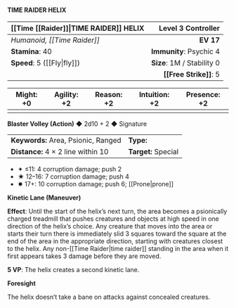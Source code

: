 #### TIME RAIDER HELIX

| [[Time [[Raider]]\|TIME RAIDER]] HELIX       |     **Level 3 Controller** |
| :---------------------- | -------------------------: |
| *Humanoid, [[Time Raider]]* |                  **EV 17** |
| **Stamina**: 40         |    **Immunity**: Psychic 4 |
| **Speed**: 5 ([[Fly\|fly]])      | **Size**: 1M / Stability 0 |
|                         |         **[[Free Strike]]**: 5 |

| **Might**: +0 | **Agility**: +2 | **Reason**: +2 | **Intuition**: +2 | **Presence**: +2 |
| ------------- | --------------- | -------------- | ----------------- | ---------------- |
|               |                 |                |                   |                  |

**Blaster Volley (Action)** ◆ 2d10 + 2 ◆ Signature

|                                     |                     |
| :---------------------------------- | :------------------ |
| **Keywords:** Area, Psionic, Ranged | **Type:**           |
| **Distance:** 4 × 2 line within 10  | **Target:** Special |

- ✦ ≤11: 4 corruption damage; push 2
- ★ 12–16: 7 corruption damage; push 4
- ✸ 17+: 10 corruption damage; push 6; [[Prone|prone]]

**Kinetic Lane (Maneuver)**

**Effect**: Until the start of the helix’s next turn, the area becomes a psionically charged treadmill that pushes creatures and objects at high speed in one direction of the helix’s choice. Any creature that moves into the area or starts their turn there is immediately slid 3 squares toward the square at the end of the area in the appropriate direction, starting with creatures closest to the helix. Any non-[[Time Raider|time raider]] standing in the area when it first appears takes 3 damage before they are moved.

**5 VP**: The helix creates a second kinetic lane.

**Foresight**

The helix doesn’t take a bane on attacks against concealed creatures.
